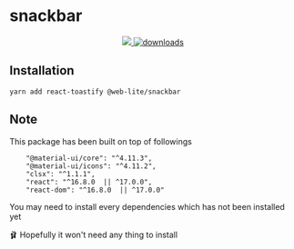 # snackbar

<p align="center">
  <a href="https://github.com/weblite-wapps/snackbar/blob/master/license">
    <img src="https://img.shields.io/badge/License-MIT-yellow.svg" />
  </a>

  <a href="https://bundlephobia.com/result?p=@web-lite/snackbar">
    <img src="https://img.shields.io/bundlephobia/minzip/@web-lite/snackbar.svg" alt="downloads" />
  </a>
</p>

## Installation

```
yarn add react-toastify @web-lite/snackbar
```

## Note

This package has been built on top of followings

```
    "@material-ui/core": "^4.11.3",
    "@material-ui/icons": "^4.11.2",
    "clsx": "^1.1.1",
    "react": "^16.8.0  || ^17.0.0",
    "react-dom": "^16.8.0  || ^17.0.0"
```

You may need to install every dependencies which has not been installed yet

🩰 Hopefully it won't need any thing to install
